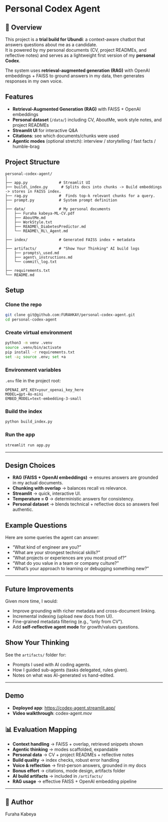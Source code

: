# Personal Codex Agent

## 📌 Overview
This project is a **trial build for Ubundi**: a context-aware chatbot that answers questions about me as a candidate.  
It is powered by my personal documents (CV, project READMEs, and reflective notes) and serves as a lightweight first version of my **personal Codex**.

The system uses **retrieval-augmented generation (RAG)** with OpenAI embeddings + FAISS to ground answers in my data, then generates responses in my own voice.

## Features
- **Retrieval-Augmented Generation (RAG)** with FAISS + OpenAI embeddings
- **Personal dataset** (`/data/`) including CV, AboutMe, work style notes, and project READMEs
- **Streamlit UI** for interactive Q&A
- **Citations**: see which documents/chunks were used
- **Agentic modes** (optional stretch): interview / storytelling / fast facts / humble-brag


## Project Structure
```
personal-codex-agent/
│
├── app.py              # Streamlit UI
├── build\_index.py      # Splits docs into chunks -> Build embeddings -> stores in FAISS index. 
├── rag.py              #  Finds top-k relevant chunks for a query.
├── prompt.py           # System prompt definition
│
├── data/               # My personal documents
│   ├── Furaha kabeya-ML-CV.pdf
│   ├── AboutMe.md
│   ├── WorkStyle.txt
│   ├── README\_DiabetesPredictor.md
│   └── README\_RL\_Agent.md
│
├── index/              # Generated FAISS index + metadata
│
├── artifacts/          # "Show Your Thinking" AI build logs
│   ├── prompts\_used.md
│   ├── agent\_instructions.md
│   └── commit\_log.txt
│
├── requirements.txt
└── README.md

````
## Setup

### Clone the repo
```bash
git clone git@github.com:FURAHKAY/personal-codex-agent.git
cd personal-codex-agent
````

### Create virtual environment

```bash
python3 -m venv .venv
source .venv/bin/activate
pip install -r requirements.txt
set -a; source .env; set +a  
```

### Environment variables

`.env` file in the project root:

```env
OPENAI_API_KEY=your_openai_key_here
MODEL=gpt-4o-mini
EMBED_MODEL=text-embedding-3-small

```

### Build the index

```bash
python build_index.py
```

### Run the app

```bash
streamlit run app.py
```

---

## Design Choices

* **RAG (FAISS + OpenAI embeddings)** → ensures answers are grounded in my actual documents.
* **Chunking with overlap** → balances recall vs relevance.
* **Streamlit** → quick, interactive UI.
* **Temperature = 0** → deterministic answers for consistency.
* **Personal dataset** → blends technical + reflective docs so answers feel authentic.


## Example Questions

Here are some queries the agent can answer:

* “What kind of engineer are you?”
* “What are your strongest technical skills?”
* “What projects or experiences are you most proud of?”
* “What do you value in a team or company culture?”
* “What’s your approach to learning or debugging something new?”

---

## Future Improvements

Given more time, I would:

* Improve grounding with richer metadata and cross-document linking.
* Incremental indexing (upload new docs from UI).
* Fine-grained metadata filtering (e.g., “only from CV”).
* Add **self-reflective agent mode** for growth/values questions.



## Show Your Thinking

See the `artifacts/` folder for:

* Prompts I used with AI coding agents.
* How I guided sub-agents (tasks delegated, rules given).
* Notes on what was AI-generated vs hand-edited.
---

## Demo

* **Deployed app**: https://codex-agent.streamlit.app/
* **Video walkthrough**: codex-agent.mov

## 📊 Evaluation Mapping

* **Context handling** → FAISS + overlap, retrieved snippets shown
* **Agentic thinking** → modes scaffolded, expandable
* **Personal data** → CV + project READMEs + reflective notes
* **Build quality** → index checks, robust error handling
* **Voice & reflection** → first-person answers, grounded in my docs
* **Bonus effort** → citations, mode design, artifacts folder
* **AI build artifacts** → included in `/artifacts/`
* **RAG usage** → effective FAISS + OpenAI embedding pipeline

---

## 👤 Author
Furaha Kabeya
